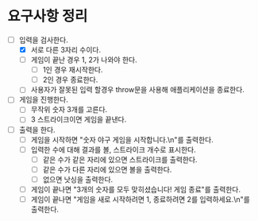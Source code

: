# 요구사항 정리

- [ ] 입력을 검사한다.
  - [x] 서로 다른 3자리 수이다.
  - [ ] 게임이 끝난 경우 1, 2가 나와야 한다.
    - [ ] 1인 경우 재시작한다.
    - [ ] 2인 경우 종료한다.
  - [ ] 사용자가 잘못된 입력 할경우 throw문을 사용해 애플리케이션을 종료한다.
- [ ] 게임을 진행한다.
  - [ ] 무작위 숫자 3개를 고른다.
  - [ ] 3 스트라이크이면 게임을 끝낸다.
- [ ] 출력을 한다.
  - [ ] 게임을 시작하면 "숫자 야구 게임을 시작합니다.\n"를 출력한다.
  - [ ] 입력한 수에 대해 결과를 볼, 스트라이크 개수로 표시한다.
    - [ ] 같은 수가 같은 자리에 있으면 스트라이크를 출력한다.
    - [ ] 같은 수가 다른 자리에 있으면 볼을 출력한다.
    - [ ] 없으면 낫싱을 출력한다.
  - [ ] 게임이 끝나면 "3개의 숫자를 모두 맞히셨습니다! 게임 종료"를 출력한다.
  - [ ] 게임이 끝나면 "게임을 새로 시작하려면 1, 종료하려면 2를 입력하세요.\n"를 출력한다.

